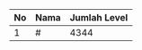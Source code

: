 | No | Nama            | Jumlah Level |
|----|-----------------|--------------|
| 1  | #    |    4344        |

